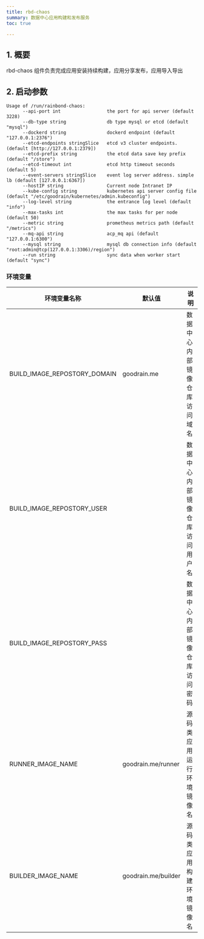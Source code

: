 ```yaml
---
title: rbd-chaos
summary: 数据中心应用构建和发布服务
toc: true

---
```


## 1. 概要

rbd-chaos 组件负责完成应用安装持续构建，应用分享发布，应用导入导出

## 2. 启动参数

```
Usage of /run/rainbond-chaos:
      --api-port int                 the port for api server (default 3228)
      --db-type string               db type mysql or etcd (default "mysql")
      --dockerd string               dockerd endpoint (default "127.0.0.1:2376")
      --etcd-endpoints stringSlice   etcd v3 cluster endpoints. (default [http://127.0.0.1:2379])
      --etcd-prefix string           the etcd data save key prefix  (default "/store")
      --etcd-timeout int             etcd http timeout seconds (default 5)
      --event-servers stringSlice    event log server address. simple lb (default [127.0.0.1:6367])
      --hostIP string                Current node Intranet IP
      --kube-config string           kubernetes api server config file (default "/etc/goodrain/kubernetes/admin.kubeconfig")
      --log-level string             the entrance log level (default "info")
      --max-tasks int                the max tasks for per node (default 50)
      --metric string                prometheus metrics path (default "/metrics")
      --mq-api string                acp_mq api (default "127.0.0.1:6300")
      --mysql string                 mysql db connection info (default "root:admin@tcp(127.0.0.1:3306)/region")
      --run string                   sync data when worker start (default "sync")
```



### 环境变量

| 环境变量名称                 | 默认值              | 说明                           |
| ---------------------------- | ------------------- | ------------------------------ |
| BUILD_IMAGE_REPOSTORY_DOMAIN | goodrain.me         | 数据中心内部镜像仓库访问域名   |
| BUILD_IMAGE_REPOSTORY_USER   |                     | 数据中心内部镜像仓库访问用户名 |
| BUILD_IMAGE_REPOSTORY_PASS   |                     | 数据中心内部镜像仓库访问密码   |
| RUNNER_IMAGE_NAME            | goodrain.me/runner  | 源码类应用运行环境镜像名       |
| BUILDER_IMAGE_NAME           | goodrain.me/builder | 源码类应用构建环境镜像名       |

